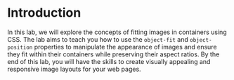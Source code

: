 # Introduction

In this lab, we will explore the concepts of fitting images in containers using CSS. The lab aims to teach you how to use the `object-fit` and `object-position` properties to manipulate the appearance of images and ensure they fit within their containers while preserving their aspect ratios. By the end of this lab, you will have the skills to create visually appealing and responsive image layouts for your web pages.
